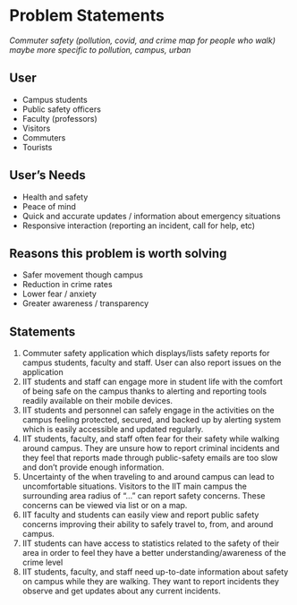 # Problem Statements 

*Commuter safety (pollution, covid, and crime map for people who walk)
maybe more specific to pollution, campus, urban*

## User
* Campus students
* Public safety officers
* Faculty (professors)
* Visitors
* Commuters
* Tourists


## User’s Needs
* Health and safety
* Peace of mind
* Quick and accurate updates / information about emergency situations
* Responsive interaction (reporting an incident, call for help, etc)


## Reasons this problem is worth solving
* Safer movement though campus
* Reduction in crime rates
* Lower fear / anxiety
* Greater awareness / transparency

## Statements

1. Commuter safety application which displays/lists safety reports for campus students, faculty and staff. User can also report issues on the application
2. IIT students and staff can engage more in student life with the comfort of being safe on the campus thanks to alerting and reporting tools readily available on their mobile devices. 
3. IIT students and personnel can safely engage in the activities on the campus feeling protected, secured, and backed up by alerting system which is easily accessible and updated regularly.
4. IIT students, faculty, and staff often fear for their safety while walking around campus. They are unsure how to report criminal incidents and they feel that reports made through public-safety emails are too slow and don’t provide enough information. 
5. Uncertainty of the when traveling to and around campus can lead to uncomfortable situations. Visitors to the IIT main campus the surrounding area radius of “…” can report safety concerns. These concerns can be viewed via list or on a map.
6. IIT faculty and students can easily view and report public safety concerns improving their ability to safely travel to, from, and around campus.
7. IIT students can have access to statistics related to the safety of their area in order to feel they have a better understanding/awareness of the crime level
8. IIT students, faculty, and staff need up-to-date information about safety on campus while they are walking. They want to report incidents they observe and get updates about any current incidents. 
